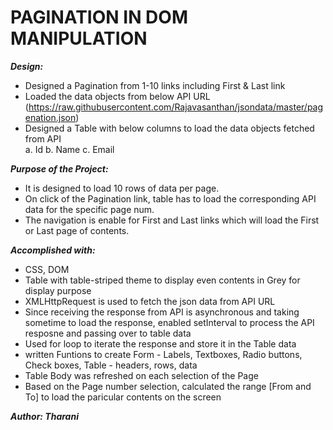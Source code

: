 
# PAGINATION IN DOM MANIPULATION

***Design:***
- Designed a Pagination from 1-10 links including First & Last link
- Loaded the data objects from below API URL   
    (https://raw.githubusercontent.com/Rajavasanthan/jsondata/master/pagenation.json)
- Designed a Table with below columns to load the data objects fetched from API   
    a. Id
    b. Name
    c. Email

***Purpose of the Project:***   
- It is designed to load 10 rows of data per page.   
- On click of the Pagination link, table has to load the corresponding API data for the specific page num.
- The navigation is enable for First and Last links which will load the First or Last page of contents.

***Accomplished with:***   
- CSS, DOM   
- Table with table-striped theme to display even contents in Grey for display purpose   
- XMLHttpRequest is used to fetch the json data from API URL   
- Since receiving the response from API is asynchronous and taking sometime to load the response, enabled setInterval to process the API resposne and passing over to table data   
- Used for loop to iterate the response and store it in the Table data   
- written Funtions to create Form - Labels, Textboxes, Radio buttons, Check boxes, Table - headers, rows, data   
- Table Body was refreshed on each selection of the Page   
- Based on the Page number selection, calculated the range [From and To] to load the paricular contents on the screen   

***Author: Tharani***